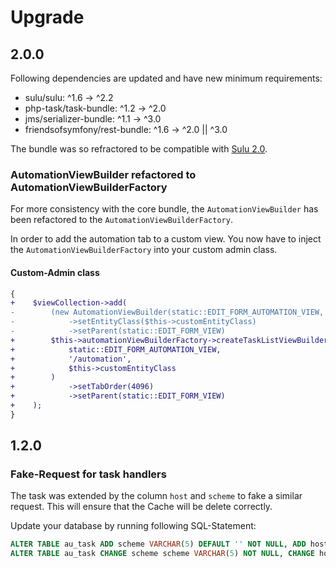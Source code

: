 # Upgrade

## 2.0.0

Following dependencies are updated and have new minimum requirements:

 - sulu/sulu: ^1.6 -> ^2.2
 - php-task/task-bundle: ^1.2 -> ^2.0
 - jms/serializer-bundle: ^1.1 -> ^3.0
 - friendsofsymfony/rest-bundle: ^1.6 -> ^2.0 || ^3.0

The bundle was so refractored to be compatible with [Sulu 2.0](https://github.com/sulu/sulu/blob/2.x/UPGRADE.md#200).

### AutomationViewBuilder refactored to AutomationViewBuilderFactory

For more consistency with the core bundle, the `AutomationViewBuilder` has been refactored to the `AutomationViewBuilderFactory`.

In order to add the automation tab to a custom view. You now have to inject the `AutomationViewBuilderFactory` into your
custom admin class.

#### Custom-Admin class
```diff
{
+    $viewCollection->add(
-        (new AutomationViewBuilder(static::EDIT_FORM_AUTOMATION_VIEW, '/automation'))
-            ->setEntityClass($this->customEntityClass)
-            ->setParent(static::EDIT_FORM_VIEW)
+        $this->automationViewBuilderFactory->createTaskListViewBuilder(
+            static::EDIT_FORM_AUTOMATION_VIEW,
+            '/automation',
+            $this->customEntityClass
+        )
+            ->setTabOrder(4096)
+            ->setParent(static::EDIT_FORM_VIEW)
+    );
}
```

## 1.2.0

### Fake-Request for task handlers
 
The task was extended by the column `host` and `scheme` to fake a similar request. This will ensure that the Cache
will be delete correctly.

Update your database by running following SQL-Statement:

```sql
ALTER TABLE au_task ADD scheme VARCHAR(5) DEFAULT '' NOT NULL, ADD host VARCHAR(255) DEFAULT '' NOT NULL;
ALTER TABLE au_task CHANGE scheme scheme VARCHAR(5) NOT NULL, CHANGE host host VARCHAR(255) NOT NULL;
```
